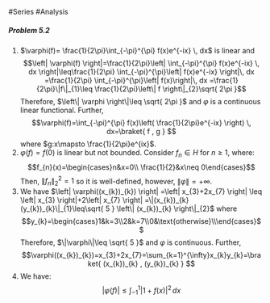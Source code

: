
#Series #Analysis 
##### Problem 5.2
1. $\varphi(f)= \frac{1}{2\pi}\int_{-\pi}^{\pi} f(x)e^{-ix} \, dx$ is linear and $$\left| \varphi(f) \right|=\frac{1}{2\pi}\left| \int_{-\pi}^{\pi} f(x)e^{-ix} \, dx  \right|\leq\frac{1}{2\pi} \int_{-\pi}^{\pi}\left| f(x)e^{-ix} \right|\, dx =\frac{1}{2\pi} \int_{-\pi}^{\pi}\left| f(x)\right|\, dx =\frac{1}{2\pi}\|f\|_{1}\leq \frac{1}{2\pi}\left\| f \right\|_{2}\sqrt{ 2\pi }$$Therefore, $\left\| \varphi \right\|\leq \sqrt{ 2\pi }$ and $\varphi$ is a continuous linear functional. Further, $$\varphi(f)=\int_{-\pi}^{\pi} f(x)\left( \frac{1}{2\pi}e^{-ix} \right) \, dx=\braket{ f , g }  $$where $g:x\mapsto \frac{1}{2\pi}e^{ix}$.
2. $\varphi(f)=f(0)$ is linear but not bounded. Consider $f_{n}\in H$ for $n\geq 1$, where: $$f_{n}(x)=\begin{cases}n&x=0\\ \frac{1}{2}&x\neq 0\end{cases}$$Then, $\|f_{n}\|_{2}^2=1$ so it is well-defined, however, $\|\varphi\|=+\infty$. 
3. We have $\left| \varphi((x_{k})_{k}) \right| =\left| x_{3}+2x_{7} \right| \leq \left| x_{3} \right|+2\left| x_{7} \right|  =\|(x_{k})_{k}(y_{k})_{k}\|_{1}\leq\sqrt{ 5 } \left\| (x_{k})_{k} \right\|_{2}$ where $$y_{k}=\begin{cases}1&k=3\\2&k=7\\0&\text{otherwise}\\\end{cases}$$Therefore, $\|\varphi\|\leq \sqrt{ 5 }$ and $\varphi$ is continuous. Further, $$\varphi((x_{k})_{k})=x_{3}+2x_{7}=\sum_{k=1}^{\infty}x_{k}y_{k}=\braket{ (x_{k})_{k} , (y_{k})_{k} } $$
4. We have: $$\left| \varphi(f) \right|\leq \int_{-1}^{1} \left| 1+f(x) \right| ^{2} \, dx  $$